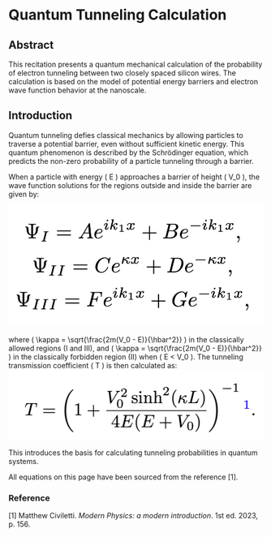 # Quantum Tunneling Calculation

## Abstract
This recitation presents a quantum mechanical calculation of the probability of electron tunneling between two closely spaced silicon wires. The calculation is based on the model of potential energy barriers and electron wave function behavior at the nanoscale.

## Introduction
Quantum tunneling defies classical mechanics by allowing particles to traverse a potential barrier, even without sufficient kinetic energy. This quantum phenomenon is described by the Schrödinger equation, which predicts the non-zero probability of a particle tunneling through a barrier.

When a particle with energy \( E \) approaches a barrier of height \( V_0 \), the wave function solutions for the regions outside and inside the barrier are given by:

![Equation 1](eq_1.png)


where \( \kappa = \sqrt{\frac{2m(V_0 - E)}{\hbar^2}} \) in the classically allowed regions (I and III), and \( \kappa = \sqrt{\frac{2m(V_0 - E)}{\hbar^2}} \) in the classically forbidden region (II) when \( E < V_0 \). The tunneling transmission coefficient \( T \) is then calculated as:
![Equation 1](eq_2.png)


This introduces the basis for calculating tunneling probabilities in quantum systems.

All equations on this page have been sourced from the reference [1].

### Reference
\[1\] Matthew Civiletti. *Modern Physics: a modern introduction*. 1st ed. 2023, p. 156.
